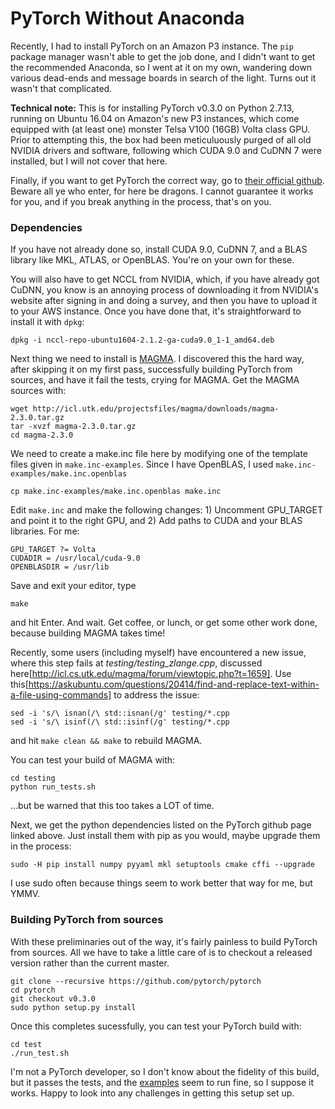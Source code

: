 # PyTorch Without Anaconda

Recently, I had to install PyTorch on an Amazon P3 instance. The `pip` package manager wasn't able to get the job done, and I didn't want to get the recommended Anaconda, so I went at it on my own, wandering down various dead-ends and message boards in search of the light. Turns out it wasn't that complicated.

**Technical note:** This is for installing PyTorch v0.3.0 on Python 2.7.13, running on Ubuntu 16.04 on Amazon's new P3 instances, which come equipped with (at least one) monster Telsa V100 (16GB) Volta class GPU. Prior to attempting this, the box had been meticuluously purged of all old NVIDIA drivers and software, following which CUDA 9.0 and CuDNN 7 were installed, but I will not cover that here.

Finally, if you want to get PyTorch the correct way, go to [their official github](https://github.com/pytorch/pytorch). Beware all ye who enter, for here be dragons. I cannot guarantee it works for you, and if you break anything in the process, that's on you.

### Dependencies

If you have not already done so, install CUDA 9.0, CuDNN 7, and a BLAS library like MKL, ATLAS, or OpenBLAS. You're on your own for these.

You will also have to get NCCL from NVIDIA, which, if you have already got CuDNN, you know is an annoying process of downloading it from NVIDIA's website after signing in and doing a survey, and then you have to upload it to your AWS instance. Once you have done that, it's straightforward to install it with `dpkg`:
```
dpkg -i nccl-repo-ubuntu1604-2.1.2-ga-cuda9.0_1-1_amd64.deb
```

Next thing we need to install is [MAGMA](http://icl.cs.utk.edu/magma/software/index.html). I discovered this the hard way, after skipping it on my first pass, successfully building PyTorch from sources, and have it fail the tests, crying for MAGMA. Get the MAGMA sources with:

```
wget http://icl.utk.edu/projectsfiles/magma/downloads/magma-2.3.0.tar.gz
tar -xvzf magma-2.3.0.tar.gz
cd magma-2.3.0
```

We need to create a make.inc file here by modifying one of the template files given in `make.inc-examples`. Since I have OpenBLAS, I used `make.inc-examples/make.inc.openblas`

```
cp make.inc-examples/make.inc.openblas make.inc
```

Edit `make.inc` and make the following changes: 1) Uncomment GPU_TARGET and point it to the right GPU, and 2) Add paths to CUDA and your BLAS libraries. For me:

```
GPU_TARGET ?= Volta
CUDADIR = /usr/local/cuda-9.0
OPENBLASDIR = /usr/lib
```
Save and exit your editor, type 
```
make
```
and hit Enter. And wait. Get coffee, or lunch, or get some other work done, because building MAGMA takes time! 

Recently, some users (including myself) have encountered a new issue, where this step fails at _testing/testing_zlange.cpp_, discussed here[http://icl.cs.utk.edu/magma/forum/viewtopic.php?t=1659]. Use this[https://askubuntu.com/questions/20414/find-and-replace-text-within-a-file-using-commands] to address the issue:
```
sed -i 's/\ isnan(/\ std::isnan(/g' testing/*.cpp
sed -i 's/\ isinf(/\ std::isinf(/g' testing/*.cpp
```
and hit `make clean && make` to rebuild MAGMA.

You can test your build of MAGMA with:

```
cd testing
python run_tests.sh
```
...but be warned that this too takes a LOT of time.

Next, we get the python dependencies listed on the PyTorch github page linked above. Just install them with pip as you would, maybe upgrade them in the process:

`sudo -H pip install numpy pyyaml mkl setuptools cmake cffi --upgrade`

I use sudo often because things seem to work better that way for me, but YMMV. 

### Building PyTorch from sources

With these preliminaries out of the way, it's fairly painless to build PyTorch from sources. All we have to take a little care of is to checkout a released version rather than the current master.

```
git clone --recursive https://github.com/pytorch/pytorch
cd pytorch
git checkout v0.3.0
sudo python setup.py install
```

Once this completes sucessfully, you can test your PyTorch build with:
```
cd test
./run_test.sh
```

I'm not a PyTorch developer, so I don't know about the fidelity of this build, but it passes the tests, and the [examples](https://github.com/pytorch/examples) seem to run fine, so I suppose it works. Happy to look into any challenges in getting this setup set up.
